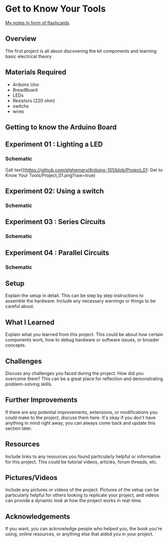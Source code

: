 # Get to Know Your Tools

[My notes in form of flashcards](https://www.remnote.com/a/Project_01-%253A-Get-to-Know-Your-Tools%253A/64a0d2fc50a5318802ab7995)

## Overview
The first project is all about discovering the kit components and learning basic electrical theory

## Materials Required
- Arduino Uno
- BreadBoard
- LEDs
- Resistors (220 ohm)
- switchs
- wires


## Getting to know the Arduino Board


## Experiment 01 : Lighting a LED
### Schematic
![alt text](https://github.com/elghemary/Arduino-101/blob/Project_01: Get to Know Your Tools/Project_01.png?raw=true)

## Experiment 02: Using a switch
### Schematic

## Experiment 03 : Series Circuits
### Schematic


## Experiment 04 : Parallel Circuits
### Schematic



## Setup
Explain the setup in detail. This can be step by step instructions to assemble the hardware. Include any necessary warnings or things to be careful about.

## What I Learned
Explain what you learned from this project. This could be about how certain components work, how to debug hardware or software issues, or broader concepts.

## Challenges
Discuss any challenges you faced during the project. How did you overcome them? This can be a great place for reflection and demonstrating problem-solving skills.

## Further Improvements
If there are any potential improvements, extensions, or modifications you could make to the project, discuss them here. It's okay if you don't have anything in mind right away, you can always come back and update this section later.

## Resources
Include links to any resources you found particularly helpful or informative for this project. This could be tutorial videos, articles, forum threads, etc.

## Pictures/Videos
Include any pictures or videos of the project. Pictures of the setup can be particularly helpful for others looking to replicate your project, and videos can provide a dynamic look at how the project works in real-time.

## Acknowledgements
If you want, you can acknowledge people who helped you, the book you're using, online resources, or anything else that aided you in your project.
